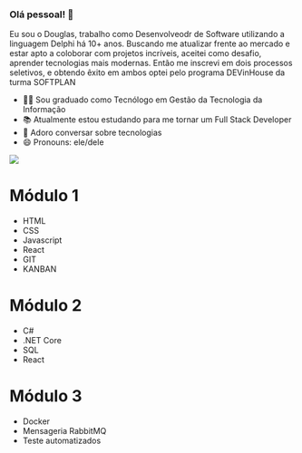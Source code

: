 ### Olá pessoal! 👋

Eu sou o Douglas, trabalho como Desenvolveodr de Software utilizando a linguagem Delphi há 10+ anos. Buscando me atualizar frente ao mercado e estar apto a coloborar com projetos incríveis, aceitei como desafio, aprender tecnologias mais modernas. Então me inscrevi em dois processos seletivos, e obtendo êxito em ambos optei pelo programa DEVinHouse da turma SOFTPLAN

- 👨‍🎓 Sou graduado como Tecnólogo em Gestão da Tecnologia da Informação
- 📚 Atualmente estou estudando para me tornar um Full Stack Developer
- 💬 Adoro conversar sobre tecnologias
- 😄 Pronouns: ele/dele

<div>
  
  <a href="https://github.com/douglas-devinhouse"></a>
  <img align="center" src="https://github-readme-stats.vercel.app/api/pin/?username=douglas-devinhouse&show_icons=true&theme=dracula&include_all_commits=true&count_private=true"/>  
</div>


# Módulo 1
- HTML
- CSS
- Javascript
- React
- GIT
- KANBAN

# Módulo 2
- C#
- .NET Core
- SQL
- React

# Módulo 3
- Docker
- Mensageria RabbitMQ
- Teste automatizados
